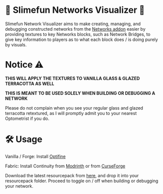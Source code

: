 # 🧰 Slimefun Networks Visualizer 🧰

Slimefun Network Visualizer aims to make creating, managing, and debugging constructed networks from the [Networks addon](https://github.com/Sefiraat/Networks) easier by providing textures to key Networks blocks, such as Network Bridges, to give key information to players as to what each block does / is doing purely by visuals.

# Notice ⚠️

__THIS WILL APPLY THE TEXTURES TO VANILLA GLASS & GLAZED TERRACOTTA AS WELL__

__THIS IS MEANT TO BE USED SOLELY WHEN BUILDING OR DEBUGGING A NETWORK__

Please do not complain when you see your regular glass and glazed terracotta retextured, as I will promptly admit you to your nearest Optometrist if you do.

# :hammer_and_wrench: Usage 

Vanilla / Forge: Install [Optifine](https://optifine.net/downloads)

Fabric: Install Continuity from [Modrinth](https://modrinth.com/mod/continuity/versions) or from [CurseForge](https://www.curseforge.com/minecraft/mc-mods/continuity)

Download the latest resourcepack from [here](https://github.com/54M44R/Slimefun-Networks-Visualizer/releases), and drop it into your resourcepack folder. Proceed to toggle on / off when building or debugging your network.
